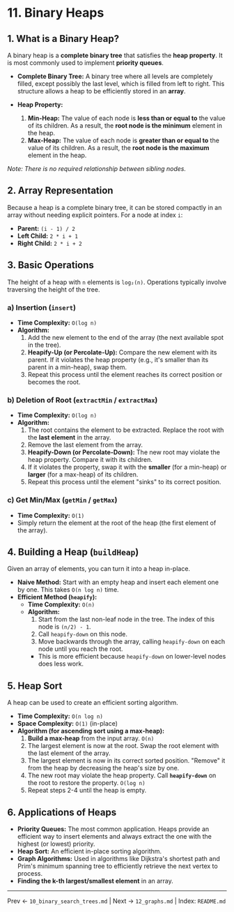 # 11. Binary Heaps

## 1. What is a Binary Heap?
A binary heap is a **complete binary tree** that satisfies the **heap property**. It is most commonly used to implement **priority queues**.

- **Complete Binary Tree:** A binary tree where all levels are completely filled, except possibly the last level, which is filled from left to right. This structure allows a heap to be efficiently stored in an **array**.

- **Heap Property:**
  1.  **Min-Heap:** The value of each node is **less than or equal to** the value of its children. As a result, the **root node is the minimum** element in the heap.
  2.  **Max-Heap:** The value of each node is **greater than or equal to** the value of its children. As a result, the **root node is the maximum** element in the heap.

*Note: There is no required relationship between sibling nodes.*

## 2. Array Representation
Because a heap is a complete binary tree, it can be stored compactly in an array without needing explicit pointers. For a node at index `i`:
- **Parent:** `(i - 1) / 2`
- **Left Child:** `2 * i + 1`
- **Right Child:** `2 * i + 2`

## 3. Basic Operations
The height of a heap with `n` elements is `log₂(n)`. Operations typically involve traversing the height of the tree.

### a) Insertion (`insert`)
- **Time Complexity:** `O(log n)`
- **Algorithm:**
  1. Add the new element to the end of the array (the next available spot in the tree).
  2. **Heapify-Up (or Percolate-Up):** Compare the new element with its parent. If it violates the heap property (e.g., it's smaller than its parent in a min-heap), swap them.
  3. Repeat this process until the element reaches its correct position or becomes the root.

### b) Deletion of Root (`extractMin` / `extractMax`)
- **Time Complexity:** `O(log n)`
- **Algorithm:**
  1. The root contains the element to be extracted. Replace the root with the **last element** in the array.
  2. Remove the last element from the array.
  3. **Heapify-Down (or Percolate-Down):** The new root may violate the heap property. Compare it with its children.
  4. If it violates the property, swap it with the **smaller** (for a min-heap) or **larger** (for a max-heap) of its children.
  5. Repeat this process until the element "sinks" to its correct position.

### c) Get Min/Max (`getMin` / `getMax`)
- **Time Complexity:** `O(1)`
- Simply return the element at the root of the heap (the first element of the array).

## 4. Building a Heap (`buildHeap`)
Given an array of elements, you can turn it into a heap in-place.
- **Naive Method:** Start with an empty heap and insert each element one by one. This takes `O(n log n)` time.
- **Efficient Method (`heapify`):**
  - **Time Complexity:** `O(n)`
  - **Algorithm:**
    1. Start from the last non-leaf node in the tree. The index of this node is `(n/2) - 1`.
    2. Call `heapify-down` on this node.
    3. Move backwards through the array, calling `heapify-down` on each node until you reach the root.
    - This is more efficient because `heapify-down` on lower-level nodes does less work.

## 5. Heap Sort
A heap can be used to create an efficient sorting algorithm.
- **Time Complexity:** `O(n log n)`
- **Space Complexity:** `O(1)` (in-place)
- **Algorithm (for ascending sort using a max-heap):**
  1. **Build a max-heap** from the input array. `O(n)`
  2. The largest element is now at the root. Swap the root element with the last element of the array.
  3. The largest element is now in its correct sorted position. "Remove" it from the heap by decreasing the heap's size by one.
  4. The new root may violate the heap property. Call **`heapify-down`** on the root to restore the property. `O(log n)`
  5. Repeat steps 2-4 until the heap is empty.

## 6. Applications of Heaps
- **Priority Queues:** The most common application. Heaps provide an efficient way to insert elements and always extract the one with the highest (or lowest) priority.
- **Heap Sort:** An efficient in-place sorting algorithm.
- **Graph Algorithms:** Used in algorithms like Dijkstra's shortest path and Prim's minimum spanning tree to efficiently retrieve the next vertex to process.
- **Finding the k-th largest/smallest element** in an array.

---
Prev ← `10_binary_search_trees.md` | Next → `12_graphs.md` | Index: `README.md`
